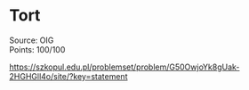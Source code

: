 # Tort
Source: OIG <br>
Points: 100/100


https://szkopul.edu.pl/problemset/problem/G50OwjoYk8gUak-2HGHGll4o/site/?key=statement
